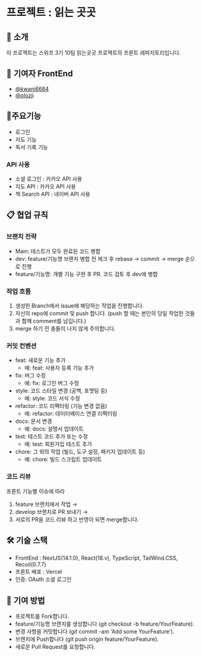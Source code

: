 # 프로젝트 : 읽는 곳곳
## 🚀 소개
이 프로젝트는 스위프 3기 10팀 읽는곳곳 프로젝트의 프론트 레파지토리입니다.

## 👥 기여자 FrontEnd
- [@kwani6684](https://github.com/kwani6684)
- [@olozji](https://github.com/olozji)

## 📌주요기능
- 로그인
- 지도 기능 
- 독서 기록 기능

### API 사용
- 소셜 로그인 : 카카오 API 사용
- 지도 API : 카카오 API 사용
- 책 Search API : 네이버 API 사용


## 📋 협업 규칙
### 브랜치 전략
- Main: 테스트가 모두 완료된 코드 병합
- dev: feature/기능명 브랜치 병합 전 체크 후 rebase → commit → merge 순으로 진행
- feature/기능명: 개별 기능 구현 후 PR. 코드 검토 후 dev에 병합

### 작업 흐름

1. 생성한 Branch에서 issue에 해당하는 작업을 진행합니다.
2. 자신의 repo에 commit 및 push 합니다. (push 할 때는 본인의 당일 작업한 것들과 함께 comment를 남깁니다.)
3. merge 하기 전 충돌이 나지 않게 주의합니다.

### 커밋 컨벤션

- feat: 새로운 기능 추가
  - 예: feat: 사용자 등록 기능 추가
- fix: 버그 수정
  - 예: fix: 로그인 버그 수정
- style: 코드 스타일 변경 (공백, 포맷팅 등)
  - 예: style: 코드 서식 수정
- refactor: 코드 리팩터링 (기능 변경 없음)
  - 예: refactor: 데이터베이스 연결 리팩터링
- docs: 문서 변경
  - 예: docs: 설명서 업데이트
- test: 테스트 코드 추가 또는 수정
  - 예: test: 회원가입 테스트 추가
- chore: 그 외의 작업 (빌드, 도구 설정, 패키지 업데이트 등)
  - 예: chore: 빌드 스크립트 업데이트

### 코드 리뷰
프론트 기능별 이슈에 따라 
1. feature 브랜치에서 작업 → 
2. develop 브랜치로 PR 보내기 → 
3. 서로의 PR을 코드 리뷰 하고 반영이 되면 merge합니다.


## 🛠 기술 스택
- FrontEnd : NextJS(14.1.0), React(18.v), TypeScript, TailWind.CSS, Recoil(0.7.7)
- 프론트 배포 : Vercel
- 인증: OAuth 소셜 로그인

## 🤝 기여 방법
- 프로젝트를 Fork합니다.
- feature/기능명 브랜치를 생성합니다 (git checkout -b feature/YourFeature).
- 변경 사항을 커밋합니다 (git commit -am 'Add some YourFeature').
- 브랜치에 Push합니다 (git push origin feature/YourFeature).
- 새로운 Pull Request를 요청합니다.
